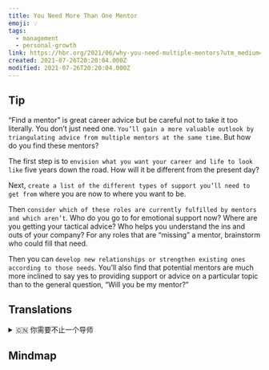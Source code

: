 ```yaml
---
title: You Need More Than One Mentor
emoji: 💡
tags:
  - management
  - personal-growth
link: https://hbr.org/2021/06/why-you-need-multiple-mentors?utm_medium=email&utm_source=newsletter_daily&utm_campaign=mtod_notactsubs
created: 2021-07-26T20:20:04.000Z
modified: 2021-07-26T20:20:04.000Z
---
```


## Tip

“Find a mentor” is great career advice but be careful not to take it too literally. You don’t just need one. `You’ll gain a more valuable outlook by triangulating advice from multiple mentors at the same time`. But how do you find these mentors?

The first step is to `envision what you want your career and life to look like` five years down the road. How will it be different from the present day?

Next, `create a list of the different types of support you’ll need to get from` where you are now to where you want to be.

Then `consider which of these roles are currently fulfilled by mentors and which aren’t`. Who do you go to for emotional support now? Where are you getting your tactical advice? Who helps you understand the ins and outs of your company? For any roles that are “missing” a mentor, brainstorm who could fill that need.

Then you can `develop new relationships or strengthen existing ones according to those needs`. You’ll also find that potential mentors are much more inclined to say yes to providing support or advice on a particular topic than to the general question, “Will you be my mentor?”

## Translations

<details>
   <summary>🇨🇳 你需要不止一个导师</summary>

“找一位导师”是很好的职业建议，但要注意不要照字面意思去理解。你不只是需要一个。通过同时从多个导师那里收集建议，你会获得更有价值的观点。但是你如何找到这些导师呢?

第一步是设想你希望你的事业和生活在五年后会是什么样子。它与现在有什么不同呢？

下一步，列出你需要从现在到你想去的地方得到的不同类型的支持。

然后想一想，这些角色中哪一个是目前由导师扮演的，哪一个没有。你现在向谁寻求情感支持？你从哪里得到你的战术建议？谁帮助你了解公司的来龙去脉？对于任何“缺少”导师的角色，头脑风暴谁可以填补这一需要.

然后，你可以发展新的关系或加强现有的根据这些需要。你还会发现，潜在的导师更倾向于就某一特定主题提供支持或建议，而不是回答“你会成为我的导师吗？”

</details>

## Mindmap
